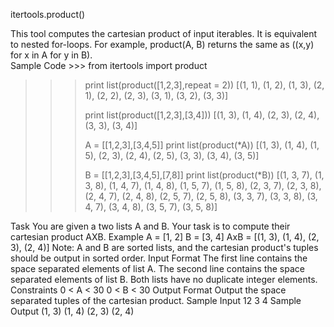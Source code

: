 itertools.product()

This tool computes the cartesian product of input iterables.
It is equivalent to nested for-loops.
For example, product(A, B) returns the same as ((x,y) for x in A for y in B).                                                               
                                                                                                                                                                                                       Sample Code                                                                                                                                                                                                                                             >>> from itertools import product
>>>
>>> print list(product([1,2,3],repeat = 2))
[(1, 1), (1, 2), (1, 3), (2, 1), (2, 2), (2, 3), (3, 1), (3, 2), (3, 3)]
>>>
>>> print list(product([1,2,3],[3,4]))
[(1, 3), (1, 4), (2, 3), (2, 4), (3, 3), (3, 4)]
>>>
>>> A = [[1,2,3],[3,4,5]]
>>> print list(product(*A))
[(1, 3), (1, 4), (1, 5), (2, 3), (2, 4), (2, 5), (3, 3), (3, 4), (3, 5)]
>>>
>>> B = [[1,2,3],[3,4,5],[7,8]]
>>> print list(product(*B))
[(1, 3, 7), (1, 3, 8), (1, 4, 7), (1, 4, 8), (1, 5, 7), (1, 5, 8), (2, 3, 7), (2, 3, 8), (2, 4, 7), (2, 4, 8), (2, 5, 7), (2, 5, 8), (3, 3, 7), (3, 3, 8), (3, 4, 7), (3, 4, 8), (3, 5, 7), (3, 5, 8)]                                                                                                                                                          ﻿

Task
You are given a two lists A and B. Your task is to compute their cartesian product AXB.
Example
A = [1, 2]
B = [3, 4]
AxB = [(1, 3), (1, 4), (2, 3), (2, 4)]
Note: A and B are sorted lists, and the cartesian product's tuples should be output in sorted order.
Input Format
The first line contains the space separated elements of list A.
The second line contains the space separated elements of list B.
Both lists have no duplicate integer elements.
Constraints
0 < A < 30
0 < B < 30
Output Format
Output the space separated tuples of the cartesian product.
Sample Input
12
3 4
Sample Output                                                                                                                                                                                               (1, 3) (1, 4) (2, 3) (2, 4)
